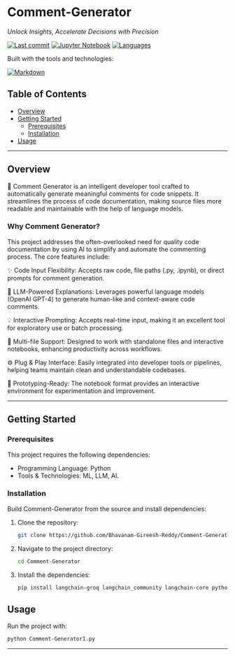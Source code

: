 # Comment-Generator

*Unlock Insights, Accelerate Decisions with Precision*

[![Last commit](https://img.shields.io/github/last-commit/Bhavanam-Gireesh-Reddy/Comment-Generator.svg?style=flat-square)](https://github.com/Bhavanam-Gireesh-Reddy/Comment-Generator/commits/main)
[![Jupyter Notebook](https://img.shields.io/badge/jupyter%20notebook-100.0%25-blue.svg?style=flat-square&logo=jupyter)](https://nbviewer.jupyter.org/github/Bhavanam-Gireesh-Reddy/Comment-Generator/blob/main/your_notebook_name.ipynb)
[![Languages](https://img.shields.io/github/languages/count/Bhavanam-GIreesh-Reddy/Comment-Generator.svg?style=flat-square)](https://github.com/Bhavanam-Gireesh-Reddy/Comment-Generator/search?l=Jupyter%20Notebook)

Built with the tools and technologies:

[![Markdown](https://img.shields.io/badge/Markdown-000000?style=flat-square&logo=markdown&logoColor=white)](https://www.markdownguide.org/)

## Table of Contents

* [Overview](#overview)
* [Getting Started](#getting-started)
    * [Prerequisites](#prerequisites)
    * [Installation](#installation)
* [Usage](#usage)

---

## Overview

🔧
Comment Generator is an intelligent developer tool crafted to automatically generate meaningful comments for code snippets. It streamlines the process of code documentation, making source files more readable and maintainable with the help of language models.

### Why Comment Generator?
This project addresses the often-overlooked need for quality code documentation by using AI to simplify and automate the commenting process. The core features include:

✨ Code Input Flexibility: Accepts raw code, file paths (.py, .ipynb), or direct prompts for comment generation.

🧠 LLM-Powered Explanations: Leverages powerful language models (OpenAI GPT-4) to generate human-like and context-aware code comments.

💡 Interactive Prompting: Accepts real-time input, making it an excellent tool for exploratory use or batch processing.

📂 Multi-file Support: Designed to work with standalone files and interactive notebooks, enhancing productivity across workflows.

⚙️ Plug & Play Interface: Easily integrated into developer tools or pipelines, helping teams maintain clean and understandable codebases.

🧪 Prototyping-Ready: The notebook format provides an interactive environment for experimentation and improvement.

---

## Getting Started

### Prerequisites

This project requires the following dependencies:

* Programming Language: Python
* Tools & Technologies: ML, LLM, AI.

### Installation

Build Comment-Generator from the source and install dependencies:

1.  Clone the repository:

    ```bash
    git clone https://github.com/Bhavanam-Gireesh-Reddy/Comment-Generator.git
    ```
    
2.  Navigate to the project directory:

    ```bash
    cd Comment-Generator
    ```
3.  Install the dependencies:

    ```bash
    pip install langchain-groq langchain_community langchain-core python-dotenv
    ```

## Usage

Run the project with:

```bash
python Comment-Generator1.py
```
---
